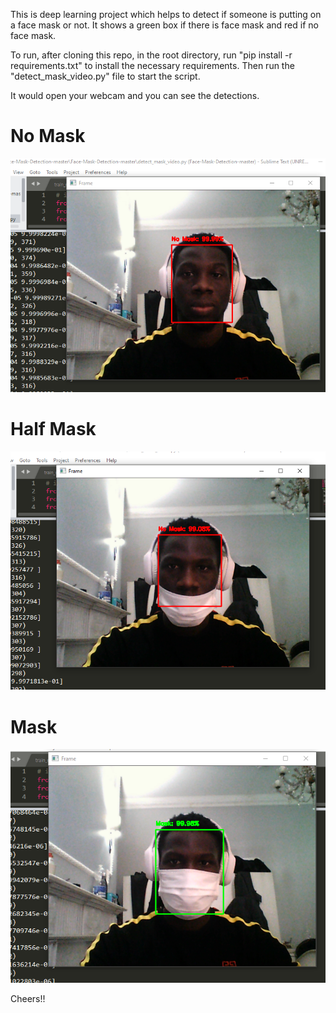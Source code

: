
This is deep learning project which helps to detect if someone is putting on a face mask or not. It shows a green box if there is face mask  and red if no face mask.

To run, after cloning this repo, in the root directory, run "pip install -r requirements.txt" to install the necessary requirements.
Then run the "detect_mask_video.py" file to start the script.

It would open your webcam and you can see the detections.

# No Mask
![](https://github.com/olumide1128/face-mask-detection-using-keras-tensorfllow/blob/master/screenshot/nomask.png)

# Half Mask
![](https://github.com/olumide1128/face-mask-detection-using-keras-tensorfllow/blob/master/screenshot/halfmask.png)


# Mask
![](https://github.com/olumide1128/face-mask-detection-using-keras-tensorfllow/blob/master/screenshot/mask.png)



Cheers!!
